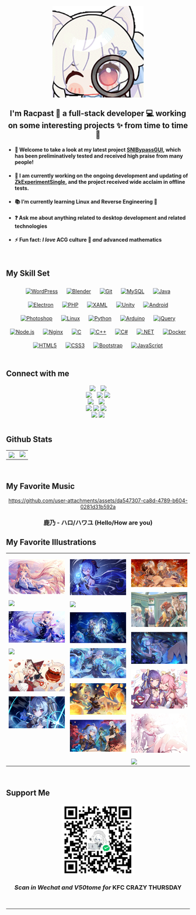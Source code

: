 <div align="center">
<img src="https://raw.githubusercontent.com/racpast/racpast/refs/heads/main/img/profile2.gif" align="center" height="" width="250" />
</div>  


## <div align="center">I'm **Racpast** 🍻 a  full-stack developer 💻 working on **some interesting projects** ✨ from time to time 🦎</div>  

- #### 📅 Welcome to take a look at my latest project [**SNIBypassGUI**](https://github.com/racpast/SNIBypassGUI), which has been **preliminatively tested** and received **high praise** from many people!


- #### 💬 I am currently working on the ongoing development and updating of [**ZkExperimentSingle**](https://github.com/racpast/ZkExperimentSingle), and the project received **wide acclaim** in offline tests.  
  

- #### 📚 I’m currently learning **Linux** and **Reverse Engineering** 🌌  
  

- #### ❓ Ask me about anything related to **desktop development** and related **technologies**  
  

- #### ⚡ Fun fact: *I love* **ACG culture** 🥰 *and* **advanced mathematics**  
  

<br/>

## My Skill Set  
<div align="center">  
<a href="https://wordpress.com/" target="_blank"><img style="margin: 10px" src="https://profilinator.rishav.dev/skills-assets/wordpress.png" alt="WordPress" height="50" /></a>  
<a href="https://www.blender.org/" target="_blank"><img style="margin: 10px" src="https://profilinator.rishav.dev/skills-assets/blender_community_badge_white.svg" alt="Blender" height="50" /></a>  
<a href="https://github.com/" target="_blank"><img style="margin: 10px" src="https://profilinator.rishav.dev/skills-assets/git-scm-icon.svg" alt="Git" height="50" /></a>  
<a href="https://www.mysql.com/" target="_blank"><img style="margin: 10px" src="https://profilinator.rishav.dev/skills-assets/mysql-original-wordmark.svg" alt="MySQL" height="50" /></a>  
<a href="https://www.java.com/" target="_blank"><img style="margin: 10px" src="https://profilinator.rishav.dev/skills-assets/java-original-wordmark.svg" alt="Java" height="50" /></a>  
<a href="https://www.electronjs.org/" target="_blank"><img style="margin: 10px" src="https://profilinator.rishav.dev/skills-assets/electron-original.svg" alt="Electron" height="50" /></a>  
<a href="https://www.php.net/" target="_blank"><img style="margin: 10px" src="https://profilinator.rishav.dev/skills-assets/php-original.svg" alt="PHP" height="50" /></a>  
<a href="https://docs.microsoft.com/en-us/dotnet/desktop/wpf/xaml/" target="_blank"><img style="margin: 10px" src="https://profilinator.rishav.dev/skills-assets/xaml.png" alt="XAML" height="50" /></a>  
<a href="https://unity.com/" target="_blank"><img style="margin: 10px" src="https://profilinator.rishav.dev/skills-assets/unity.png" alt="Unity" height="50" /></a>  
<a href="https://www.android.com/intl/en_in/" target="_blank"><img style="margin: 10px" src="https://profilinator.rishav.dev/skills-assets/android-original-wordmark.svg" alt="Android" height="50" /></a>  
<a href="https://www.adobe.com/in/products/photoshop.html" target="_blank"><img style="margin: 10px" src="https://profilinator.rishav.dev/skills-assets/photoshop-plain.svg" alt="Photoshop" height="50" /></a>  
<a href="https://www.linux.org/" target="_blank"><img style="margin: 10px" src="https://profilinator.rishav.dev/skills-assets/linux-original.svg" alt="Linux" height="50" /></a>  
<a href="https://www.python.org/" target="_blank"><img style="margin: 10px" src="https://profilinator.rishav.dev/skills-assets/python-original.svg" alt="Python" height="50" /></a>  
<a href="https://www.arduino.cc/" target="_blank"><img style="margin: 10px" src="https://profilinator.rishav.dev/skills-assets/arduino.png" alt="Arduino" height="50" /></a>  
<a href="https://jquery.com/" target="_blank"><img style="margin: 10px" src="https://profilinator.rishav.dev/skills-assets/jquery.png" alt="jQuery" height="50" /></a>  
<a href="https://nodejs.org/" target="_blank"><img style="margin: 10px" src="https://profilinator.rishav.dev/skills-assets/nodejs-original-wordmark.svg" alt="Node.js" height="50" /></a>  
<a href="https://www.nginx.com/" target="_blank"><img style="margin: 10px" src="https://profilinator.rishav.dev/skills-assets/nginx-original.svg" alt="Nginx" height="50" /></a>  
<a href="https://www.cprogramming.com/" target="_blank"><img style="margin: 10px" src="https://profilinator.rishav.dev/skills-assets/c-original.svg" alt="C" height="50" /></a>  
<a href="https://www.cplusplus.com/" target="_blank"><img style="margin: 10px" src="https://profilinator.rishav.dev/skills-assets/cplusplus-original.svg" alt="C++" height="50" /></a>  
<a href="https://docs.microsoft.com/en-us/dotnet/csharp/" target="_blank"><img style="margin: 10px" src="https://profilinator.rishav.dev/skills-assets/csharp-original.svg" alt="C#" height="50" /></a>  
<a href="https://dotnet.microsoft.com/download/dotnet-framework" target="_blank"><img style="margin: 10px" src="https://profilinator.rishav.dev/skills-assets/dot-net-original-wordmark.svg" alt=".NET" height="50" /></a>  
<a href="https://www.docker.com/" target="_blank"><img style="margin: 10px" src="https://profilinator.rishav.dev/skills-assets/docker-original-wordmark.svg" alt="Docker" height="50" /></a>  
<a href="https://en.wikipedia.org/wiki/HTML5" target="_blank"><img style="margin: 10px" src="https://profilinator.rishav.dev/skills-assets/html5-original-wordmark.svg" alt="HTML5" height="50" /></a>  
<a href="https://www.w3schools.com/css/" target="_blank"><img style="margin: 10px" src="https://profilinator.rishav.dev/skills-assets/css3-original-wordmark.svg" alt="CSS3" height="50" /></a>  
<a href="https://getbootstrap.com/docs/3.4/javascript/" target="_blank"><img style="margin: 10px" src="https://profilinator.rishav.dev/skills-assets/bootstrap-plain.svg" alt="Bootstrap" height="50" /></a>  
<a href="https://www.javascript.com/" target="_blank"><img style="margin: 10px" src="https://profilinator.rishav.dev/skills-assets/javascript-original.svg" alt="JavaScript" height="50" /></a>  
</div>  

<br/>  


## Connect with me  
<div align="center">
<img src="https://img.shields.io/badge/QQ-235268680-blue?logo=qq&color=blue" style="margin-right:10px" align="center" height="" width="" />
<img src="https://img.shields.io/badge/Wechat-racpast-blue?logo=wechat&color=green" align="center" height="" width="" />
</div>  

<div align="center">
<a href="mailto:yaojun.mail@qq.com"><img src="https://img.shields.io/badge/Email-yaojun.mail%40qq.com-blue?logo=maildotru&color=purple" style="margin-right:10px" align="center" height="" width="" /></a>
<a href="mailto:racpast@gmail.com"><img src="https://img.shields.io/badge/Email-racpast%40gmail.com-red?logo=maildotru&color=red" align="center" height="" width="" /></a>
<a href="mailto:racpast@outlook.com"><img src="https://img.shields.io/badge/Email-racpast%40outlook.com-blue?logo=maildotru&color=yellow" align="center" height="" width="" /></a>
</div>  

<div align="center">
<a href="https://github.com/racpast#support-me"><img src="https://img.shields.io/badge/KFC%20CRAZY%20THURSDAY-V50tome-blue?logo=kfc&labelColor=darkred&color=red" style="margin-right:10px" align="center" height="" width="" /></a>
<a href="https://www.pixiv.net/users/90591249" target="_blank"><img src="https://img.shields.io/badge/Pixiv-Racpast-blue?logo=pixiv&color=blue" style="margin-right:10px" align="center" height="" width="" /></a>
</div>  

<div align="center">
<a href="https://github.com/racpast/" target="_blank"><img src="https://img.shields.io/badge/GitHub-Racpast-blue?logo=github&color=black" align="center" height="" width="" /></a>
<a href="https://gitlab.com/racpast/" target="_blank"><img src="https://img.shields.io/badge/GitLab-Racpast-blue?logo=GitLab&color=orange" align="center" height="" width="" /></a>
<a href="https://dev.to/racpast" target="_blank"><img src="https://img.shields.io/badge/DEV-Racpast-black?logo=dev.to&color=black" style="margin-right:10px" align="center" height="" width="" /></a>
</div>  

<div align="center">
<a href="https://discord.com/users/1214336466927222815" target="_blank"><img src="https://img.shields.io/badge/Discord-Racpast-purple?logo=discord&color=purple" align="center" height="" width="" /></a>
<a href="https://x.com/racpast" target="_blank"><img src="https://img.shields.io/badge/Twitter-Racpast-blue?logo=x&color=black" align="center" height="" width="" /></a>
</div>
<br/>  


## Github Stats  
<table><tr><td valign="top" width="50%">

<div align="center"><img src="https://github-readme-stats.vercel.app/api/top-langs/?username=racpast&hide_border=true&layout=compact" align="center" style="width: 100%" /></div>

</td><td valign="top" width="50%">

<img src="https://github-readme-stats.vercel.app/api?username=racpast&show_icons=true&count_private=true&hide_border=true" align="left" style="width: 100%" />

</td></tr></table>  

<br/>  


## My Favorite Music
<div align="center" width="60%">


https://github.com/user-attachments/assets/da547307-ca8d-4789-b604-0281d31b592a


### 鹿乃 - ハロ/ハワユ (Hello/How are you)
</div>  


## My Favorite Illustrations  
<table><tr><td valign="top" width="33%">


<img src="https://raw.githubusercontent.com/racpast/racpast/refs/heads/main/img/1.jpg" align="center" style="width: 100%" /><br/>  
  

<img src="https://raw.githubusercontent.com/racpast/racpast/refs/heads/main/img/2.png" align="center" style="width: 100%" /><br/>  
  

<img src="https://raw.githubusercontent.com/racpast/racpast/refs/heads/main/img/3.jpg" align="center" style="width: 100%" /><br/>  
  

<img src="https://raw.githubusercontent.com/racpast/racpast/refs/heads/main/img/4.png" align="center" style="width: 100%" /><br/>  
  

<img src="https://raw.githubusercontent.com/racpast/racpast/refs/heads/main/img/5.jpg" align="center" style="width: 100%" /><br/>  
  

<img src="https://raw.githubusercontent.com/racpast/racpast/refs/heads/main/img/6.png" align="center" style="width: 100%" />  


</td><td valign="top" width="33%">

<img src="https://raw.githubusercontent.com/racpast/racpast/refs/heads/main/img/7.jpg" align="center" style="width: 100%" /><br/>  
  

<img src="https://raw.githubusercontent.com/racpast/racpast/refs/heads/main/img/8.png" align="center" style="width: 100%" /><br/>  
  

<img src="https://raw.githubusercontent.com/racpast/racpast/refs/heads/main/img/9.jpg" align="center" style="width: 100%" /><br/>  
  

<img src="https://raw.githubusercontent.com/racpast/racpast/refs/heads/main/img/10.jpg" align="center" style="width: 100%" /><br/>  
  

<img src="https://raw.githubusercontent.com/racpast/racpast/refs/heads/main/img/11.jpg" align="center" style="width: 100%" /><br/>  
  

<img src="https://raw.githubusercontent.com/racpast/racpast/refs/heads/main/img/12.jpg" align="center" style="width: 100%" />  


</td><td valign="top" width="33%">

<img src="https://raw.githubusercontent.com/racpast/racpast/refs/heads/main/img/13.jpg" align="center" style="width: 100%" /><br/>  
  

<img src="https://raw.githubusercontent.com/racpast/racpast/refs/heads/main/img/14.jpg" align="center" style="width: 100%" /><br/>  
  

<img src="https://raw.githubusercontent.com/racpast/racpast/refs/heads/main/img/15.jpg" align="center" style="width: 100%" /><br/>  
  

<img src="https://raw.githubusercontent.com/racpast/racpast/refs/heads/main/img/16.jpg" align="center" style="width: 100%" /><br/>  
  

<img src="https://raw.githubusercontent.com/racpast/racpast/refs/heads/main/img/17.jpg" align="center" style="width: 100%" /><br/>  
  

<img src="https://raw.githubusercontent.com/racpast/racpast/refs/heads/main/img/18.png" align="center" style="width: 100%" />  


</td></tr></table>  

<br/>  


## Support Me  
<div align="center">
<img src="https://raw.githubusercontent.com/racpast/racpast/refs/heads/main/img/wechatpay.png" align="center" height="" width="200" />
</div>  
  

### <div align="center">*Scan in Wechat and V50tome for* **KFC CRAZY THURSDAY**</div>  

<br />

----

